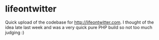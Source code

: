 # lifeontwitter
Quick upload of the codebase for http://lifeontwitter.com. I thought of the idea late last week and was a very quick pure PHP build so not too much judging :)


